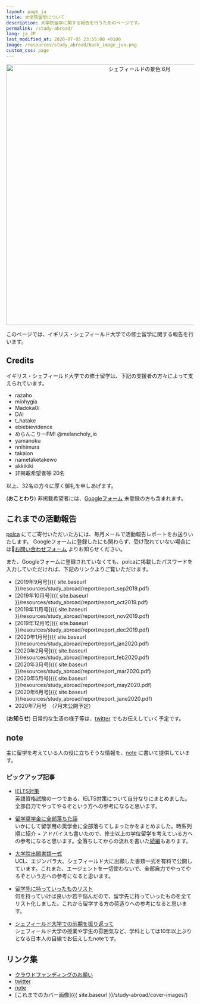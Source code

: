 ```yaml
---
layout: page_ja
title: 大学院留学について
description: 大学院留学に関する報告を行うためのページです。
permalink: /study-abroad/
lang: ja_JP
last_modified_at: 2020-07-05 23:55:00 +0100
image: /resources/study_abroad/back_image_jun.png
custom_css: page  
---
```


<div style="text-align: center;">
    <img src="{{ site.baseurl }}/resources/study_abroad/back_image_jun.png" alt="シェフィールドの景色:6月" style="width: 700px; padding: none;"/>
</div>

このページでは、イギリス・シェフィールド大学での修士留学に関する報告を行います。  

## Credits  
イギリス・シェフィールド大学での修士留学は、下記の支援者の方々によって支えられています。   

* razaho    
* miohygia    
* Madoka0i  
* DAI  
* t_hatake  
* ebiebievidence  
* めらんこりーFM! @melancholy_io  
* yamanoku  
* nnihimura  
* takaion  
* nametaketakewo  
* akkikiki
* 非掲載希望者等 20名  

以上、32名の方々に厚く御礼を申しあげます。  

(**おことわり**) 非掲載希望者には、[Googleフォーム](https://forms.gle/r8dstQV33Ep3d55NA) 未登録の方も含まれます。


## これまでの活動報告  
[polca](https://polca.jp/projects/I3kvZaRxh8R) にてご寄付いただいた方には、毎月メールで活動報告レポートをお送りいたします。
Googleフォームに登録したにも関わらず、受け取れていない場合には[お問い合わせフォーム](https://gucci-j.github.io/contact/) よりお知らせください。  

また、Googleフォームに登録されていなくても、polcaに掲載したパスワードを入力していただければ、下記のリンクよりご覧いただけます。  

* [2019年9月号]({{ site.baseurl }}/resources/study_abroad/report/report_sep2019.pdf)  
* [2019年10月号]({{ site.baseurl }}/resources/study_abroad/report/report_oct2019.pdf)  
* [2019年11月号]({{ site.baseurl }}/resources/study_abroad/report/report_nov2019.pdf)   
* [2019年12月号]({{ site.baseurl }}/resources/study_abroad/report/report_dec2019.pdf)  
* [2020年1月号]({{ site.baseurl }}/resources/study_abroad/report/report_jan2020.pdf)  
* [2020年2月号]({{ site.baseurl }}/resources/study_abroad/report/report_feb2020.pdf)
* [2020年3月号]({{ site.baseurl }}/resources/study_abroad/report/report_mar2020.pdf)
* [2020年5月号]({{ site.baseurl }}/resources/study_abroad/report/report_may2020.pdf)
* [2020年6月号]({{ site.baseurl }}/resources/study_abroad/report/report_june2020.pdf)
* 2020年7月号　（7月末公開予定）  


(**お知らせ**) 日常的な生活の様子等は、[twitter](https://twitter.com/_gucciiiii) でもお伝えしていく予定です。

## note  
主に留学を考えている人の役に立ちそうな情報を、[note](https://note.com/_gucciiiii) に書いて提供しています。  


### ピックアップ記事  
* [IELTS対策](https://note.com/_gucciiiii/n/nc2a210affadf)  
英語資格試験の一つである、IELTS対策について自分なりにまとめました。全部自力でやってやるぞという方への参考になると思います。  

* [留学奨学金に全部落ちた話](https://note.com/_gucciiiii/n/n719fc658a21d)  
いかにして留学用の奨学金に全部落ちてしまったかをまとめました。時系列順に紹介 + アドバイスも書いたので、修士以上の学位留学を考えている方への参考になると思います。全落ちしてからの流れを書いた[続編](https://note.com/_gucciiiii/n/n19ebbb1b401d)もあります。

* [大学院出願書類一式](https://note.com/_gucciiiii/m/m09f79ed8d2ca)  
UCL、エジンバラ大、シェフィールド大に出願した書類一式を有料で公開しています。これまた、エージェントを一切使わないで、全部自力でやってやるぞという方への参考になると思います。

* [留学先に持っていったものリスト](https://note.com/_gucciiiii/n/nd00780c1d3e7)  
何を持っていけば良いか若干悩んだので、留学先に持っていったものを全てリスト化しました。これから留学する方の荷造りへの参考になると思います。

* [シェフィールド大学での前期を振り返って](https://note.com/_gucciiiii/n/n8791b6fd0bea)  
シェフィールド大学の授業や学生の雰囲気など、学科としては10年以上ぶりとなる日本人の目線でお伝えしたnoteです。


## リンク集
* [クラウドファンディングのお願い](https://gucci-j.github.io/study-abroad/crowd-funding/)  
* [twitter](https://twitter.com/_gucciiiii)  
* [note](https://note.com/_gucciiiii)
* [これまでのカバー画像]({{ site.baseurl }}/study-abroad/cover-images/)

